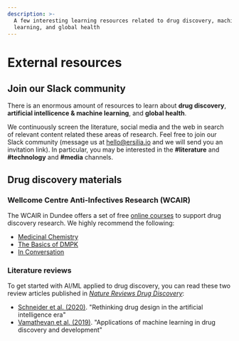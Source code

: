 ```yaml
---
description: >-
  A few interesting learning resources related to drug discovery, machine
  learning, and global health
---
```


# External resources

## Join our Slack community

There is an enormous amount of resources to learn about **drug discovery**, **artificial intellicence & machine learning**, and **global health**.

We continuously screen the literature, social media and the web in search of relevant content related these areas of research. Feel free to join our Slack community (message us at [hello@ersilia.io](mailto:hello@ersilia.io) and we will send you an invitation link). In particular, you may be interested in the **#literature** and **#technology** and **#media** channels.

## Drug discovery materials

### Wellcome Centre Anti-Infectives Research (WCAIR)

The WCAIR in Dundee offers a set of free [online courses](https://wcair.dundee.ac.uk/training/training-resources/) to support drug discovery research. We highly recommend the following:

* [Medicinal Chemistry](https://wcair.dundee.ac.uk/training/training-resources/medchem/)
* [The Basics of DMPK](https://wcair.dundee.ac.uk/training/training-resources/basicsofdmpk/)
* [In Conversation](https://wcair.dundee.ac.uk/training/training-resources/in-conversation-with/)

### Literature reviews

To get started with AI/ML applied to drug discovery, you can read these two review articles published in [_Nature Reviews Drug Discovery_](https://www.nature.com/nrd/):

* [Schneider et al. (2020)](https://www.nature.com/articles/s41573-019-0050-3). "Rethinking drug design in the artificial intelligence era"
* [Vamathevan et al. (2019)](https://www.nature.com/articles/s41573-019-0024-5). "Applications of machine learning in drug discovery and development"

